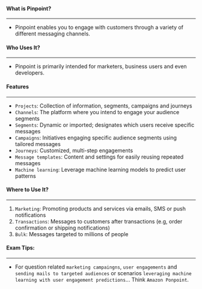 #### What is Pinpoint?

___

* Pinpoint enables you to engage with customers through a variety of different messaging channels.

#### Who Uses It?

___

* Pinpoint is primarily intended for marketers, business users and even developers.

#### Features

___

* `Projects`: Collection of information, segments, campaigns and journeys
* `Channels`: The platform where you intend to engage your audience segments
* `Segments`: Dynamic or imported; designates which users receive specific messages
* `Campaigns`: Initiatives engaging specific audience segments using tailored messages
* `Journeys`: Customized, multi-step engagements
* `Message templates`: Content and settings for easily reusing repeated messages
* `Machine learning`: Leverage machine learning models to predict user patterns

#### Where to Use It?

___

1. `Marketing`: Promoting products and services via emails, SMS or push notifications
2. `Transactions`: Messages to customers after transactions (e.g, order confirmation or shipping notifications)
3. `Bulk`: Messages targeted to millions of people

#### Exam Tips:

___

* For question related `marketing campaingns`, `user engagements` and `sending mails to targeted audiences` or
  scenarios `leveraging machine learning with user engagement predictions`... Think `Amazon Ponpoint`. 